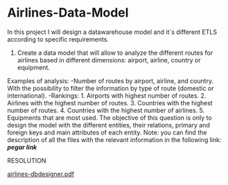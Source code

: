 # Airlines-Data-Model
In this project I will design a datawarehouse model and it´s different ETLS according to specific requirements.

1. Create a data model that will allow to analyze the different routes for airlines based in different dimensions: airport, airline, country or equipment.

Examples of analysis:
-Number of routes by airport, airline, and country. With the possibility to filter the information by type of route (domestic or international).
-Rankings:
        1. Airports with highest number of routes.
        2. Airlines with the highest number of routes.
        3. Countries with the highest number of routes.
        4. Countries with the highest number of airlines.
        5. Equipments that are most used.
The objective of this question is only to design the model with the different entities, their relations, primary and foreign keys and main attributes of each entity.
Note: you can find the description of all the files with the relevant information in the following link: ***pegar link***

RESOLUTION


[airlines-dbdesigner.pdf](https://github.com/aalferea91/Airlines-Data-Model/files/9778169/airlines-dbdesigner.pdf)
